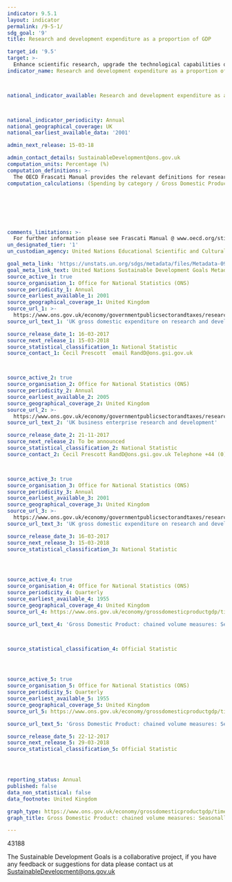 ```yaml
---
indicator: 9.5.1
layout: indicator
permalink: /9-5-1/
sdg_goal: '9'
title: Research and development expenditure as a proportion of GDP

target_id: '9.5'
target: >-
  Enhance scientific research, upgrade the technological capabilities of industrial sectors in all countries, in particular developing countries, including, by 2030, encouraging innovation and substantially increasing the number of research and development workers per 1 million people and public and private research and development spending
indicator_name: Research and development expenditure as a proportion of GDP



national_indicator_available: Research and development expenditure as a proportion of GDP



national_indicator_periodicity: Annual
national_geographical_coverage: UK
national_earliest_available_data: '2001'

admin_next_release: 15-03-18

admin_contact_details: SustainableDevelopment@ons.gov.uk
computation_units: Percentage (%)
computation_definitions: >-
  The OECD Frascati Manual provides the relevant definitions for research and experimental development, gross domestic expenditure on R&D and researchers. Research and experimental development (R&D) comprise creative work undertaken on a systematic basis in order to increase the stock of knowledge, including knowledge of man, culture and society, and the use of this stock of knowledge to devise new applications. Intramural expenditures are all expenditures for R&D performed within a statistical unit or sector of the economy during a specific period, whatever the source of funds. Researchers are professionals engaged in the conception or creation of new knowledge, products, processes, methods and systems and also in the management of the projects concerned. GDP at chained volume measure is a series of GDP statistics adjusted for the effect of inflation to give a measure of ‘real GDP’. Chained volume GDP statistics are calculated by measuring output using the price level of the preceding year and then linking the statistics to give a reflection of actual output changes and excluding any monetary (inflationary) change.
computation_calculations: (Spending by category / Gross Domestic Product) * 100







comments_limitations: >-
  For further information please see Frascati Manual @ www.oecd.org/sti/frascatimanua
un_designated_tier: '1'
un_custodian_agency: United Nations Educational Scientific and Cultural Organization (UNESCO)

goal_meta_link: 'https://unstats.un.org/sdgs/metadata/files/Metadata-09-05-01.pdf'
goal_meta_link_text: United Nations Sustainable Development Goals Metadata (PDF 382 KB)
source_active_1: true
source_organisation_1: Office for National Statistics (ONS)
source_periodicity_1: Annual
source_earliest_available_1: 2001
source_geographical_coverage_1: United Kingdom
source_url_1: >-
  https://www.ons.gov.uk/economy/governmentpublicsectorandtaxes/researchanddevelopmentexpenditure/datasets/ukgrossdomesticexpenditureonresearchanddevelopment
source_url_text_1: 'UK gross domestic expenditure on research and development dataset'

source_release_date_1: 16-03-2017
source_next_release_1: 15-03-2018
source_statistical_classification_1: National Statistic
source_contact_1: Cecil Prescott  email RandD@ons.gsi.gov.uk



source_active_2: true
source_organisation_2: Office for National Statistics (ONS)
source_periodicity_2: Annual
source_earliest_available_2: 2005
source_geographical_coverage_2: United Kingdom
source_url_2: >-
  https://www.ons.gov.uk/economy/governmentpublicsectorandtaxes/researchanddevelopmentexpenditure/datasets/ukbusinessenterpriseresearchanddevelopment
source_url_text_2: 'UK business enterprise research and development'

source_release_date_2: 21-11-2017
source_next_release_2: To be announced
source_statistical_classification_2: National Statistic
source_contact_2: Cecil Prescott RandD@ons.gsi.gov.uk Telephone +44 (0)1633 456767



source_active_3: true
source_organisation_3: Office for National Statistics (ONS)
source_periodicity_3: Annual
source_earliest_available_3: 2001
source_geographical_coverage_3: United Kingdom
source_url_3: >-
  https://www.ons.gov.uk/economy/governmentpublicsectorandtaxes/researchanddevelopmentexpenditure/datasets/ukgrossdomesticexpenditureonresearchanddevelopmentregionaltables
source_url_text_3: 'UK gross domestic expenditure on research and development regional dataset'

source_release_date_3: 16-03-2017
source_next_release_3: 15-03-2018
source_statistical_classification_3: National Statistic




source_active_4: true
source_organisation_4: Office for National Statistics (ONS)
source_periodicity_4: Quarterly
source_earliest_available_4: 1955
source_geographical_coverage_4: United Kingdom
source_url_4: https://www.ons.gov.uk/economy/grossdomesticproductgdp/timeseries/abmi/qna

source_url_text_4: 'Gross Domestic Product: chained volume measures: Seasonally adjusted £m'



source_statistical_classification_4: Official Statistic 




source_active_5: true
source_organisation_5: Office for National Statistics (ONS)
source_periodicity_5: Quarterly
source_earliest_available_5: 1955
source_geographical_coverage_5: United Kingdom
source_url_5: https://www.ons.gov.uk/economy/grossdomesticproductgdp/timeseries/abmi/qna

source_url_text_5: 'Gross Domestic Product: chained volume measures: Seasonally adjusted £m'

source_release_date_5: 22-12-2017
source_next_release_5: 29-03-2018
source_statistical_classification_5: Official Statistic 




reporting_status: Annual
published: false
data_non_statistical: false
data_footnote: United Kingdom

graph_type: https://www.ons.gov.uk/economy/grossdomesticproductgdp/timeseries/abmi/qna
graph_title: Gross Domestic Product: chained volume measures: Seasonally adjusted £m

---
```

43188
  
The Sustainable Development Goals is a collaborative project, if you have any feedback or suggestions for data please contact us at <SustainableDevelopment@ons.gov.uk>


